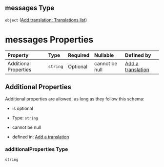 ## messages Type

`object` ([Add translation: Translations list](add-translation-anyof-deutsch-properties-add-translation-translations-list.md))

# messages Properties

| Property              | Type     | Required | Nullable       | Defined by                                                                                                                                                                                       |
| :-------------------- | :------- | :------- | :------------- | :----------------------------------------------------------------------------------------------------------------------------------------------------------------------------------------------- |
| Additional Properties | `string` | Optional | cannot be null | [Add a translation](add-translation-anyof-deutsch-properties-add-translation-translations-list-additionalproperties.md "add-translation.json#/anyOf/2/properties/messages/additionalProperties") |

## Additional Properties

Additional properties are allowed, as long as they follow this schema:



*   is optional

*   Type: `string`

*   cannot be null

*   defined in: [Add a translation](add-translation-anyof-deutsch-properties-add-translation-translations-list-additionalproperties.md "add-translation.json#/anyOf/2/properties/messages/additionalProperties")

### additionalProperties Type

`string`

